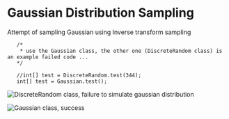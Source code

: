 # Gaussian Distribution Sampling
Attempt of sampling Gaussian using Inverse transform sampling

       /*
        * use the Gaussian class, the other one (DiscreteRandom class) is an example failed code ... 
       */

       //int[] test = DiscreteRandom.test(344);
       int[] test = Gaussian.test();

![DiscreteRandom class, failure to simulate gaussian distribution](https://s18.postimg.org/g9ryf5xix/Screenshot_from_2016_12_04_18_51_47.png)


![Gaussian class, success](https://s27.postimg.org/xyj56nu0z/Screenshot_from_2016_12_07_21_16_05.png)
